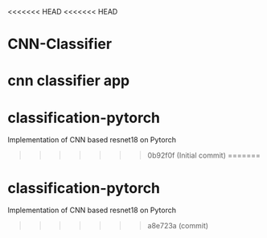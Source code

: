 <<<<<<< HEAD
<<<<<<< HEAD
# CNN-Classifier
cnn classifier app
=======
# classification-pytorch
Implementation of CNN based resnet18 on Pytorch
>>>>>>> 0b92f0f (Initial commit)
=======
# classification-pytorch
Implementation of CNN based resnet18 on Pytorch
>>>>>>> a8e723a (commit)
